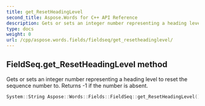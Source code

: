 ```yaml
---
title: get_ResetHeadingLevel
second_title: Aspose.Words for C++ API Reference
description: Gets or sets an integer number representing a heading level to reset the sequence number to. Returns -1 if the number is absent. 
type: docs
weight: 0
url: /cpp/aspose.words.fields/fieldseq/get_resetheadinglevel/
---
```

## FieldSeq.get_ResetHeadingLevel method


Gets or sets an integer number representing a heading level to reset the sequence number to. Returns -1 if the number is absent.

```cpp
System::String Aspose::Words::Fields::FieldSeq::get_ResetHeadingLevel()
```

